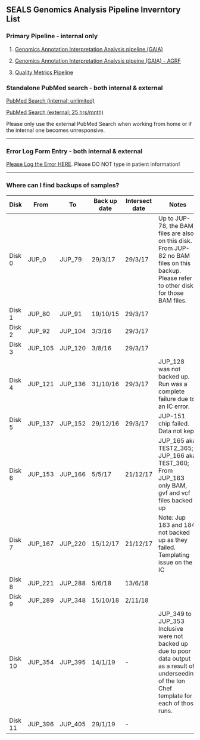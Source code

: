 ## SEALS Genomics Analysis Pipeline Inverntory List


### Primary Pipeline - internal only

1. [Genomics Annotation Interpretation Analysis pipeline (GAIA)](http://192.168.106.132:3838/myapp/)

2. [Genomics Annotation Interpretation Analysis pipeine (GAIA) - AGRF](http://192.168.106.132:3838/myapp_agrf/)

3. [Quality Metrics Pipeline](http://192.168.106.199:3838/qc/)


### Standalone PubMed search - both internal & external

[PubMed Search (internal; unlimited)](http://192.168.106.146:3838/PubMedSearchV03/)

[PubMed Search (external; 25 hrs/mnth)](https://sealsgenetics.shinyapps.io/PubMedSearch/)

Please only use the external PubMed Search when working from home or if the internal one becomes unresponsive.


----------------------------------------------------------------------------------------------------------------------------
### Error Log Form Entry - both internal & external

[Please Log the Error HERE](https://forms.gle/1QHq86jYwpFt8qqY8). Please DO NOT type in patient information! 


----------------------------------------------------------------------------------------------------------------------------
### Where can I find backups of samples?

| Disk    | From    | To      | Back up date | Intersect date | Notes                                                                                                                                                |
|---------|---------|---------|--------------|----------------|------------------------------------------------------------------------------------------------------------------------------------------------------|
| Disk 0  | JUP_0   | JUP_79  | 29/3/17      | 29/3/17        | Up to JUP-78, the BAM files are also on this disk. From JUP-82 no BAM files on this backup. Please refer to other disks for those BAM files.         |
| Disk 1  | JUP_80  | JUP_91  | 19/10/15     | 29/3/17        |                                                                                                                                                      |
| Disk 2  | JUP_92  | JUP_104 | 3/3/16       | 29/3/17        |                                                                                                                                                      |
| Disk 3  | JUP_105 | JUP_120 | 3/8/16       | 29/3/17        |                                                                                                                                                      |
| Disk 4  | JUP_121 | JUP_136 | 31/10/16     | 29/3/17        | JUP_128 was not backed up. Run was a complete failure due to an IC error.                                                                            |
| Disk 5  | JUP_137 | JUP_152 | 29/12/16     | 29/3/17        | JUP-151 chip failed. Data not kept                                                                                                                   |
| Disk 6  | JUP_153 | JUP_166 | 5/5/17       | 21/12/17       | JUP_165 aka TEST2_365; JUP_166 aka TEST_360; From JUP_163 only BAM, gvf and vcf files backed up                                                      |
| Disk 7  | JUP_167 | JUP_220 | 15/12/17     | 21/12/17       | Note: Jup 183 and 184 not backed up as they failed. Templating issue on the IC                                                                       |
| Disk 8  | JUP_221 | JUP_288 | 5/6/18       | 13/6/18        |                                                                                                                                                      |
| Disk 9  | JUP_289 | JUP_348 | 15/10/18     | 2/11/18        |                                                                                                                                                      |
| Disk 10 | JUP_354 | JUP_395 | 14/1/19      | -              | JUP_349 to JUP_353 Inclusive were not backed up due to poor data output as a result of underseeding of the Ion Chef template for each of those runs. |
| Disk 11 | JUP_396 | JUP_405 | 29/1/19      | -              |                                                                                                                                                      |
